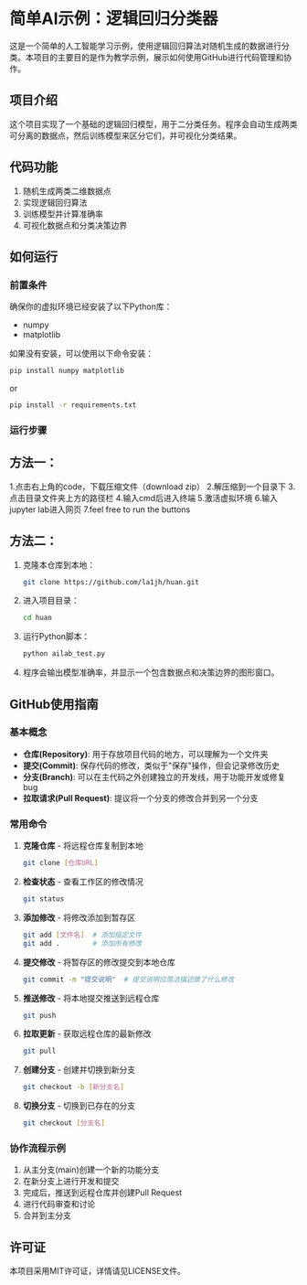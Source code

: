 # 简单AI示例：逻辑回归分类器

这是一个简单的人工智能学习示例，使用逻辑回归算法对随机生成的数据进行分类。本项目的主要目的是作为教学示例，展示如何使用GitHub进行代码管理和协作。

## 项目介绍

这个项目实现了一个基础的逻辑回归模型，用于二分类任务。程序会自动生成两类可分离的数据点，然后训练模型来区分它们，并可视化分类结果。


## 代码功能

1. 随机生成两类二维数据点
2. 实现逻辑回归算法
3. 训练模型并计算准确率
4. 可视化数据点和分类决策边界

## 如何运行

### 前置条件

确保你的虚拟环境已经安装了以下Python库：
- numpy
- matplotlib

如果没有安装，可以使用以下命令安装：
```bash
pip install numpy matplotlib
```
or
```bash
pip install -r requirements.txt
```
### 运行步骤
## 方法一：

1.点击右上角的code，下载压缩文件（download zip）
2.解压缩到一个目录下
3.点击目录文件夹上方的路径栏
4.输入cmd后进入终端
5.激活虚拟环境
6.输入jupyter lab进入网页
7.feel free to run the buttons





## 方法二：
1. 克隆本仓库到本地：
   ```bash
   git clone https://github.com/la1jh/huan.git
   ```

2. 进入项目目录：
   ```bash
   cd huan
   ```

3. 运行Python脚本：
   ```bash
   python ailab_test.py
   ```

4. 程序会输出模型准确率，并显示一个包含数据点和决策边界的图形窗口。

## GitHub使用指南

### 基本概念

- **仓库(Repository)**: 用于存放项目代码的地方，可以理解为一个文件夹
- **提交(Commit)**: 保存代码的修改，类似于"保存"操作，但会记录修改历史
- **分支(Branch)**: 可以在主代码之外创建独立的开发线，用于功能开发或修复bug
- **拉取请求(Pull Request)**: 提议将一个分支的修改合并到另一个分支

### 常用命令

1. **克隆仓库** - 将远程仓库复制到本地
   ```bash
   git clone [仓库URL]
   ```

2. **检查状态** - 查看工作区的修改情况
   ```bash
   git status
   ```

3. **添加修改** - 将修改添加到暂存区
   ```bash
   git add [文件名]  # 添加指定文件
   git add .        # 添加所有修改
   ```

4. **提交修改** - 将暂存区的修改提交到本地仓库
   ```bash
   git commit -m "提交说明"  # 提交说明应简洁描述做了什么修改
   ```

5. **推送修改** - 将本地提交推送到远程仓库
   ```bash
   git push
   ```

6. **拉取更新** - 获取远程仓库的最新修改
   ```bash
   git pull
   ```

7. **创建分支** - 创建并切换到新分支
   ```bash
   git checkout -b [新分支名]
   ```

8. **切换分支** - 切换到已存在的分支
   ```bash
   git checkout [分支名]
   ```

### 协作流程示例

1. 从主分支(main)创建一个新的功能分支
2. 在新分支上进行开发和提交
3. 完成后，推送到远程仓库并创建Pull Request
4. 进行代码审查和讨论
5. 合并到主分支

## 许可证

本项目采用MIT许可证，详情请见LICENSE文件。
